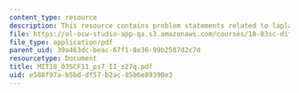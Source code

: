 ```yaml
---
content_type: resource
description: This resource contains problem statements related to laplace transform.
file: https://ol-ocw-studio-app-qa.s3.amazonaws.com/courses/18-03sc-differential-equations-fall-2011/e588f97ab5bddf57b2ac85b6e89390e3_MIT18_03SCF11_ps7_II_s27q.pdf
file_type: application/pdf
parent_uid: 39a463dc-beac-67f1-8e36-99b2587d2c7d
resourcetype: Document
title: MIT18_03SCF11_ps7_II_s27q.pdf
uid: e588f97a-b5bd-df57-b2ac-85b6e89390e3
---
```

